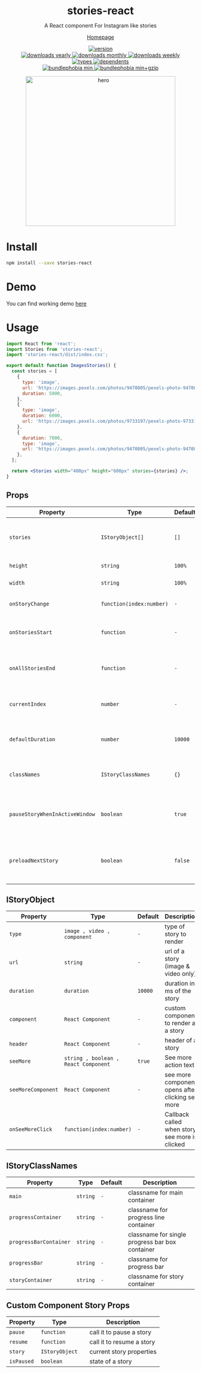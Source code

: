 <h1 style="margin: 0" align="center">stories-react</h1>
<p align="center">A React component For Instagram like stories</p>

<p align="center"><a href="https://hannadrehman.github.io/stories-react/">Homepage</a>

<div align="center">
  <a href="https://www.npmjs.com/package/stories-react">
    <img alt="version" src="https://img.shields.io/npm/v/stories-react" />
  </a>
</div>
<div align="center">
  <a href="https://www.npmjs.com/package/stories-react">
    <img alt="downloads yearly" src="https://badgen.net/npm/dy/stories-react" />
  </a>
    <a href="https://www.npmjs.com/package/stories-react">
    <img alt="downloads monthly" src="https://badgen.net/npm/dm/stories-react" />
  </a>
  <a href="https://www.npmjs.com/package/stories-react">
    <img alt="downloads weekly" src="https://badgen.net/npm/dw/stories-react" />
  </a>
</div>
<div align="center">
  <a href="https://www.npmjs.com/package/stories-react">
    <img alt="types" src="https://badgen.net/npm/types/stories-react" />
  </a>
    <a href="https://www.npmjs.com/package/stories-react">
    <img alt="dependents" src="https://badgen.net/npm/dependents/stories-react" />
  </a>
</div>
<div align="center">
  <a href="https://bundlephobia.com/package/stories-react">
    <img alt="bundlephobia min" src="https://badgen.net/bundlephobia/min/stories-react" />
  </a>
    <a href="https://bundlephobia.com/package/stories-react">
    <img alt="bundlephobia min+gzip" src="https://badgen.net/bundlephobia/minzip/stories-react" />
  </a>
</div>

<p align="center">
<img alt="hero" src="https://i.imgur.com/q3Y4ApR.png" width="400">
</p>

# Install

```sh
npm install --save stories-react
```

# Demo

You can find working demo [here](https://hannadrehman.github.io/stories-react/)

# Usage

```jsx
import React from 'react';
import Stories from 'stories-react';
import 'stories-react/dist/index.css';

export default function ImagesStories() {
  const stories = [
    {
      type: 'image',
      url: 'https://images.pexels.com/photos/9470805/pexels-photo-9470805.jpeg?w=300',
      duration: 5000,
    },
    {
      type: 'image',
      duration: 6000,
      url: 'https://images.pexels.com/photos/9733197/pexels-photo-9733197.jpeg?w=300',
    },
    {
      duration: 7000,
      type: 'image',
      url: 'https://images.pexels.com/photos/9470805/pexels-photo-9470805.jpeg?w=300',
    },
  ];

  return <Stories width="400px" height="600px" stories={stories} />;
}
```

## Props

| Property                       | Type                     | Default | Description                                                                         |
| ------------------------------ | ------------------------ | ------- | ----------------------------------------------------------------------------------- |
| `stories`                      | `IStoryObject[]`         | `[]`    | An array of story objects. description of `IStoryObject` is mentioned below         |
| `height`                       | `string`                 | `100%`  | Height of story container                                                           |
| `width`                        | `string`                 | `100%`  | Width of story container                                                            |
| `onStoryChange`                | `function(index:number)` | `-`     | Callback called when story changes                                                  |
| `onStoriesStart`               | `function`               | `-`     | Callback called when first story is rendered. it get called only once,              |
| `onAllStoriesEnd`              | `function`               | `-`     | Callback called when last story gets completed. it will get called only once        |
| `currentIndex`                 | `number`                 | `-`     | Current index of the story which should be selected first                           |
| `defaultDuration`              | `number`                 | `10000` | default duration in ms of stories if duration is not provided in the `IStoryObject` |
| `classNames`                   | `IStoryClassNames`       | `{}`    | classnames to overide different sections of a story renderer                        |
| `pauseStoryWhenInActiveWindow` | `boolean`                | `true`  | pauses story when window goes out of focus (user changes tab/minimizes browser etc  |
| `preloadNextStory`             | `boolean`                | `false` | Preloads next story using `@remotion/preload`  **(Applies only for image and video stories)**  |

## IStoryObject

| Property           | Type                                 | Default | Description                                      |
| ------------------ | ------------------------------------ | ------- | ------------------------------------------------ |
| `type`             | `image , video , component`          | `-`     | type of story to render                          |
| `url`              | `string`                             | `-`     | url of a story (image & video only)              |
| `duration`         | `duration`                           | `10000` | duration in ms of the story                      |
| `component`        | `React Component`                    | `-`     | custom component to render as a story            |
| `header`           | `React Component`                    | `-`     | header of a story                                |
| `seeMore`          | `string , boolean , React Component` | `true`  | See more action text                             |
| `seeMoreComponent` | `React Component`                    | `-`     | see more component opens after clicking see more |
| `onSeeMoreClick`   | `function(index:number)`             | `-`     | Callback called when story see more is clicked   |

## IStoryClassNames

| Property               | Type     | Default | Description                                     |
| ---------------------- | -------- | ------- | ----------------------------------------------- |
| `main`                 | `string` | `-`     | classname for main container                    |
| `progressContainer`    | `string` | `-`     | classname for progress line container           |
| `progressBarContainer` | `string` | `-`     | classname for single progress bar box container |
| `progressBar`          | `string` | `-`     | classname for progress bar                      |
| `storyContainer`       | `string` | `-`     | classname for story container                   |

## Custom Component Story Props

| Property   | Type           |     | Description               |
| ---------- | -------------- | --- | ------------------------- |
| `pause`    | `function`     |     | call it to pause a story  |
| `resume`   | `function`     |     | call it to resume a story |
| `story`    | `IStoryObject` |     | current story properties  |
| `isPaused` | `boolean`      |     | state of a story          |
